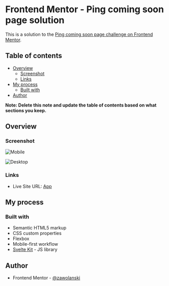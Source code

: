 # Frontend Mentor - Ping coming soon page solution

This is a solution to the [Ping coming soon page challenge on Frontend Mentor](https://www.frontendmentor.io/challenges/ping-single-column-coming-soon-page-5cadd051fec04111f7b848da).

## Table of contents

- [Overview](#overview)
  - [Screenshot](#screenshot)
  - [Links](#links)
- [My process](#my-process)
  - [Built with](#built-with)
- [Author](#author)

**Note: Delete this note and update the table of contents based on what sections you keep.**

## Overview

### Screenshot

![Mobile](image-1.png)

![Desktop](image.png)

### Links

- Live Site URL: [App](https://ping-single-column-coming-soon-page-lime.vercel.app)

## My process

### Built with

- Semantic HTML5 markup
- CSS custom properties
- Flexbox
- Mobile-first workflow
- [Svelte Kit](https://kit.svelte.dev) - JS library

## Author

- Frontend Mentor - [@zawolanski](https://www.frontendmentor.io/profile/zawolanski)
